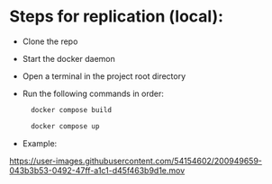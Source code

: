 
# Steps for replication (local):
- Clone the repo
- Start the docker daemon
- Open a terminal in the project root directory
- Run the following commands in order:
  ```bash
    docker compose build
  ```

  ```bash
    docker compose up
  ```
 - Example:
 

https://user-images.githubusercontent.com/54154602/200949659-043b3b53-0492-47ff-a1c1-d45f463b9d1e.mov


  
<br>
